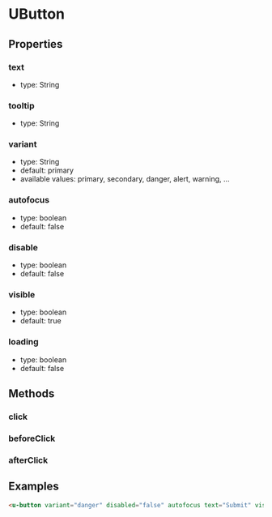 # UButton

## Properties

### text

* type: String

### tooltip

* type: String

### variant

* type: String
* default: primary
* available values: primary, secondary, danger, alert, warning, ...

### autofocus

* type: boolean
* default: false

### disable

* type: boolean
* default: false

### visible

* type: boolean
* default: true

### loading

* type: boolean
* default: false

## Methods

### click

### beforeClick

### afterClick

## Examples

```html
<u-button variant="danger" disabled="false" autofocus text="Submit" visible="true" @click="" @beforeClick="" @afterClick="" loading="true" />
```
